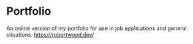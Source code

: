 # Portfolio
An online version of my portfolio for use in job applications and general situations.
https://robertwood.dev/
